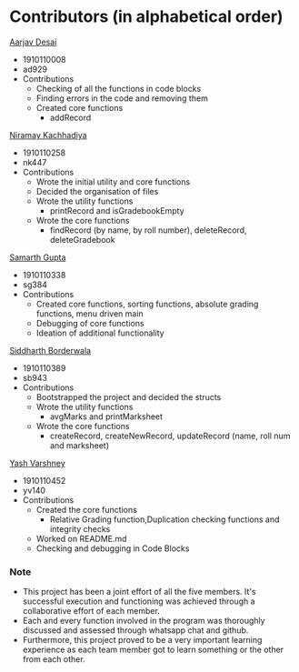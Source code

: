 # Contributors (in alphabetical order)

[Aarjav Desai](https://github.com/Aarjav-D)

- 1910110008
- ad929
- Contributions
  - Checking of all the functions in code blocks
  - Finding errors in the code and removing them
  - Created core functions
    - addRecord

[Niramay Kachhadiya](https://github.com/niramay447)

- 1910110258
- nk447
- Contributions
  - Wrote the initial utility and core functions
  - Decided the organisation of files
  - Wrote the utility functions
    - printRecord and isGradebookEmpty
  - Wrote the core functions
    - findRecord (by name, by roll number), deleteRecord, deleteGradebook

[Samarth Gupta](https://github.com/sgupta2501)

- 1910110338
- sg384
- Contributions
  - Created core functions, sorting functions, absolute grading functions, menu driven main
  - Debugging of core functions
  - Ideation of additional functionality

[Siddharth Borderwala](https://github.com/siddharthborderwala)

- 1910110389
- sb943
- Contributions
  - Bootstrapped the project and decided the structs
  - Wrote the utility functions
    - avgMarks and printMarksheet
  - Wrote the core functions
    - createRecord, createNewRecord, updateRecord (name, roll num and marksheet)

[Yash Varshney](https://github.com/HelBlazer)

- 1910110452
- yv140
- Contributions
  - Created the core functions
    - Relative Grading function,Duplication checking functions and integrity checks
  - Worked on README.md
  - Checking and debugging in Code Blocks

### Note

- This project has been a joint effort of all the five members. It's successful execution and functioning was achieved through a collaborative effort of each member.
- Each and every function involved in the program was thoroughly discussed and assessed through whatsapp chat and github.
- Furthermore, this project proved to be a very important learning experience as each team member got to learn something or the other from each other.
